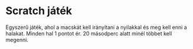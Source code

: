 # Scratch játék

Egyszerű játék, ahol a macskát kell irányítani a nyilakkal és meg kell enni a halakat. Minden hal 1 pontot ér.
20 másodperc alatt minél többet kell megenni. 
